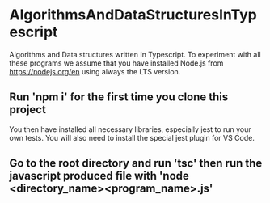 # AlgorithmsAndDataStructuresInTypescript
Algorithms and Data structures written In Typescript.
To experiment with all these programs we assume that you have installed Node.js from https://nodejs.org/en using always the LTS version.

## Run 'npm i' for the first time you clone this project
You then have installed all necessary libraries, especially jest to run your own tests. You will also need to install the special jest plugin for VS Code.

## Go to the root directory and run 'tsc' then run the javascript produced file with  'node <directory_name>\<program_name>.js'
